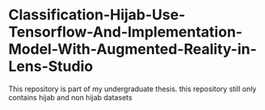 # Classification-Hijab-Use-Tensorflow-And-Implementation-Model-With-Augmented-Reality-in-Lens-Studio
This repository is part of my undergraduate thesis. this repository still only contains hijab and non hijab datasets
